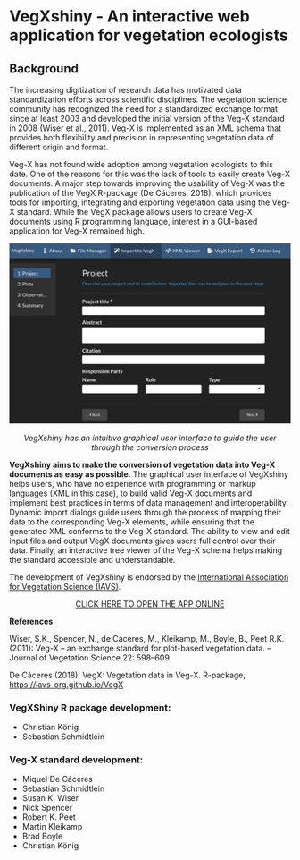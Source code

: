 
<!-- README.md is generated from README.Rmd. Please edit that file -->

# VegXshiny - An interactive web application for vegetation ecologists

## Background

The increasing digitization of research data has motivated data
standardization efforts across scientific disciplines. The vegetation
science community has recognized the need for a standardized exchange
format since at least 2003 and developed the initial version of the
Veg-X standard in 2008 (Wiser et al., 2011). Veg-X is implemented as an
XML schema that provides both flexibility and precision in representing
vegetation data of different origin and format.

Veg-X has not found wide adoption among vegetation ecologists to this
date. One of the reasons for this was the lack of tools to easily create
Veg-X documents. A major step towards improving the usability of Veg-X
was the publication of the VegX R-package (De Cáceres, 2018), which
provides tools for importing, integrating and exporting vegetation data
using the Veg-X standard. While the VegX package allows users to create
Veg-X documents using R programming language, interest in a GUI-based
application for Veg-X remained high.

<center>

<img src="inst/app/www/images/vegxshiny_UI.png" width="700" />

*VegXshiny has an intuitive graphical user interface to guide the user
through the conversion process*
</center>

**VegXshiny aims to make the conversion of vegetation data into Veg-X
documents as easy as possible.** The graphical user interface of
VegXshiny helps users, who have no experience with programming or markup
languages (XML in this case), to build valid Veg-X documents and
implement best practices in terms of data management and
interoperability. Dynamic import dialogs guide users through the process
of mapping their data to the corresponding Veg-X elements, while
ensuring that the generated XML conforms to the Veg-X standard. The
ability to view and edit input files and output VegX documents gives
users full control over their data. Finally, an interactive tree viewer
of the Veg-X schema helps making the standard accessible and
understandable.

The development of VegXshiny is endorsed by the [International
Association for Vegetation Science (IAVS)](http://iavs.org/).

<div style="text-align:center">

<a href="http://37.120.167.83" target="_blank"> CLICK HERE TO OPEN THE
APP ONLINE </a>

</div>

**References**:

Wiser, S.K., Spencer, N., de Cáceres, M., Kleikamp, M., Boyle, B., Peet
R.K. (2011): Veg-X – an exchange standard for plot-based vegetation
data. – Journal of Vegetation Science 22: 598–609.

De Cáceres (2018): VegX: Vegetation data in Veg-X. R-package,
<https://iavs-org.github.io/VegX>

### VegXShiny R package development:

- Christian König
- Sebastian Schmidtlein

### Veg-X standard development:

- Miquel De Cáceres
- Sebastian Schmidtlein
- Susan K. Wiser
- Nick Spencer
- Robert K. Peet
- Martin Kleikamp
- Brad Boyle
- Christian König
